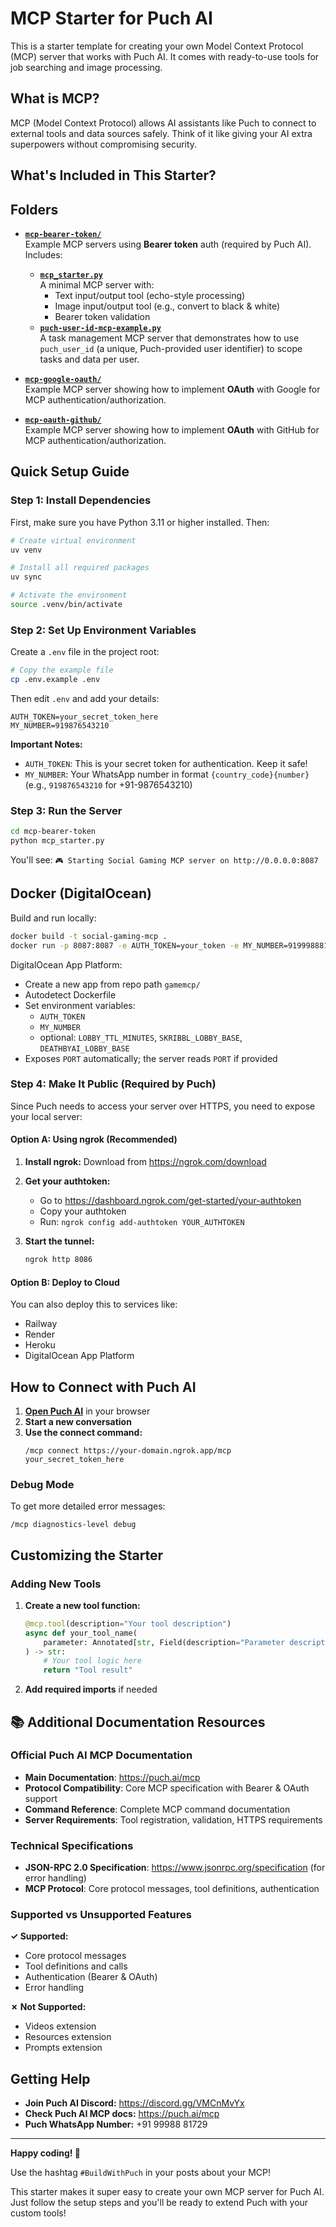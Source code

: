 # MCP Starter for Puch AI

This is a starter template for creating your own Model Context Protocol (MCP) server that works with Puch AI. It comes with ready-to-use tools for job searching and image processing.

## What is MCP?

MCP (Model Context Protocol) allows AI assistants like Puch to connect to external tools and data sources safely. Think of it like giving your AI extra superpowers without compromising security.

## What's Included in This Starter?

## Folders

- **[`mcp-bearer-token/`](./mcp-bearer-token/)**  
  Example MCP servers using **Bearer token** auth (required by Puch AI). Includes:
  - **[`mcp_starter.py`](./mcp-bearer-token/mcp_starter.py)**  
    A minimal MCP server with:
    - Text input/output tool (echo-style processing)
    - Image input/output tool (e.g., convert to black & white)
    - Bearer token validation
  - **[`puch-user-id-mcp-example.py`](./mcp-bearer-token/puch-user-id-mcp-example.py)**  
    A task management MCP server that demonstrates how to use `puch_user_id` (a unique, Puch-provided user identifier) to scope tasks and data per user.

- **[`mcp-google-oauth/`](./mcp-google-oauth/)**  
  Example MCP server showing how to implement **OAuth** with Google for MCP authentication/authorization.

- **[`mcp-oauth-github/`](./mcp-oauth-github/)**  
  Example MCP server showing how to implement **OAuth** with GitHub for MCP authentication/authorization.

## Quick Setup Guide

### Step 1: Install Dependencies

First, make sure you have Python 3.11 or higher installed. Then:

```bash
# Create virtual environment
uv venv

# Install all required packages
uv sync

# Activate the environment
source .venv/bin/activate
```

### Step 2: Set Up Environment Variables

Create a `.env` file in the project root:

```bash
# Copy the example file
cp .env.example .env
```

Then edit `.env` and add your details:

```env
AUTH_TOKEN=your_secret_token_here
MY_NUMBER=919876543210
```

**Important Notes:**

- `AUTH_TOKEN`: This is your secret token for authentication. Keep it safe!
- `MY_NUMBER`: Your WhatsApp number in format `{country_code}{number}` (e.g., `919876543210` for +91-9876543210)

### Step 3: Run the Server

```bash
cd mcp-bearer-token
python mcp_starter.py
```

You'll see: `🎮 Starting Social Gaming MCP server on http://0.0.0.0:8087`

## Docker (DigitalOcean)

Build and run locally:

```bash
docker build -t social-gaming-mcp .
docker run -p 8087:8087 -e AUTH_TOKEN=your_token -e MY_NUMBER=919998881729 social-gaming-mcp
```

DigitalOcean App Platform:
- Create a new app from repo path `gamemcp/`
- Autodetect Dockerfile
- Set environment variables:
  - `AUTH_TOKEN`
  - `MY_NUMBER`
  - optional: `LOBBY_TTL_MINUTES`, `SKRIBBL_LOBBY_BASE`, `DEATHBYAI_LOBBY_BASE`
- Exposes `PORT` automatically; the server reads `PORT` if provided

### Step 4: Make It Public (Required by Puch)

Since Puch needs to access your server over HTTPS, you need to expose your local server:

#### Option A: Using ngrok (Recommended)

1. **Install ngrok:**
   Download from https://ngrok.com/download

2. **Get your authtoken:**
   - Go to https://dashboard.ngrok.com/get-started/your-authtoken
   - Copy your authtoken
   - Run: `ngrok config add-authtoken YOUR_AUTHTOKEN`

3. **Start the tunnel:**
   ```bash
   ngrok http 8086
   ```

#### Option B: Deploy to Cloud

You can also deploy this to services like:

- Railway
- Render
- Heroku
- DigitalOcean App Platform

## How to Connect with Puch AI

1. **[Open Puch AI](https://wa.me/+919998881729)** in your browser
2. **Start a new conversation**
3. **Use the connect command:**
   ```
   /mcp connect https://your-domain.ngrok.app/mcp your_secret_token_here
   ```

### Debug Mode

To get more detailed error messages:

```
/mcp diagnostics-level debug
```

## Customizing the Starter

### Adding New Tools

1. **Create a new tool function:**

   ```python
   @mcp.tool(description="Your tool description")
   async def your_tool_name(
       parameter: Annotated[str, Field(description="Parameter description")]
   ) -> str:
       # Your tool logic here
       return "Tool result"
   ```

2. **Add required imports** if needed

## 📚 **Additional Documentation Resources**

### **Official Puch AI MCP Documentation**

- **Main Documentation**: https://puch.ai/mcp
- **Protocol Compatibility**: Core MCP specification with Bearer & OAuth support
- **Command Reference**: Complete MCP command documentation
- **Server Requirements**: Tool registration, validation, HTTPS requirements

### **Technical Specifications**

- **JSON-RPC 2.0 Specification**: https://www.jsonrpc.org/specification (for error handling)
- **MCP Protocol**: Core protocol messages, tool definitions, authentication

### **Supported vs Unsupported Features**

**✓ Supported:**

- Core protocol messages
- Tool definitions and calls
- Authentication (Bearer & OAuth)
- Error handling

**✗ Not Supported:**

- Videos extension
- Resources extension
- Prompts extension

## Getting Help

- **Join Puch AI Discord:** https://discord.gg/VMCnMvYx
- **Check Puch AI MCP docs:** https://puch.ai/mcp
- **Puch WhatsApp Number:** +91 99988 81729

---

**Happy coding! 🚀**

Use the hashtag `#BuildWithPuch` in your posts about your MCP!

This starter makes it super easy to create your own MCP server for Puch AI. Just follow the setup steps and you'll be ready to extend Puch with your custom tools!
